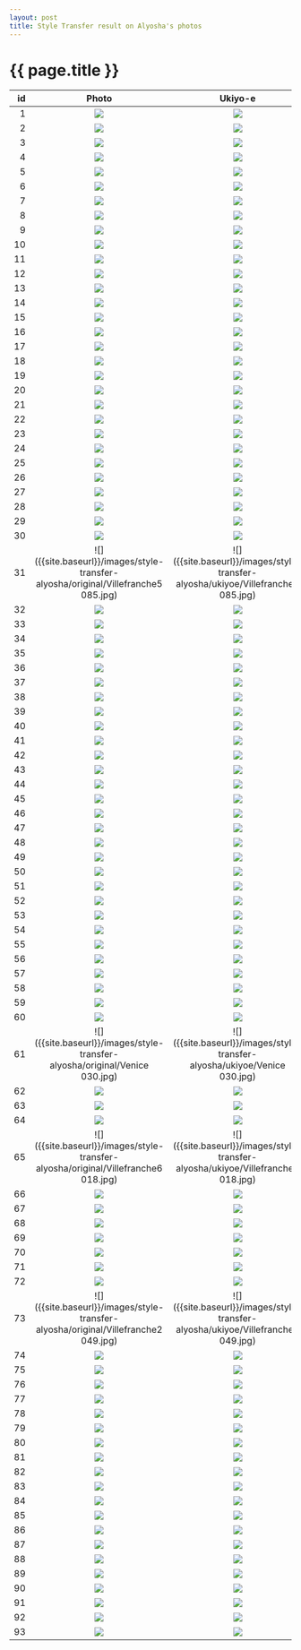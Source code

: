```yaml
---
layout: post
title: Style Transfer result on Alyosha's photos
---
```

{{ page.title }}
================

| id | Photo | Ukiyo-e | Van Gogh | Cezanne | Monet |
|---:|:---------:|:----------:|:----------:|:----------:|:----------:|
| 1 | ![]({{site.baseurl}}/images/style-transfer-alyosha/original/IMG_9253.jpg) | ![]({{site.baseurl}}/images/style-transfer-alyosha/ukiyoe/IMG_9253.jpg) | ![]({{site.baseurl}}/images/style-transfer-alyosha/vangogh/IMG_9253.jpg) || ![]({{site.baseurl}}/images/style-transfer-alyosha/cezanne/IMG_9253.jpg) | ![]({{site.baseurl}}/images/style-transfer-alyosha/monet/IMG_9253.jpg) |
| 2 | ![]({{site.baseurl}}/images/style-transfer-alyosha/original/IMG_20170305_174233848_HDR.jpg) | ![]({{site.baseurl}}/images/style-transfer-alyosha/ukiyoe/IMG_20170305_174233848_HDR.jpg) | ![]({{site.baseurl}}/images/style-transfer-alyosha/vangogh/IMG_20170305_174233848_HDR.jpg) || ![]({{site.baseurl}}/images/style-transfer-alyosha/cezanne/IMG_20170305_174233848_HDR.jpg) | ![]({{site.baseurl}}/images/style-transfer-alyosha/monet/IMG_20170305_174233848_HDR.jpg) |
| 3 | ![]({{site.baseurl}}/images/style-transfer-alyosha/original/IMG_20161020_170934.jpg) | ![]({{site.baseurl}}/images/style-transfer-alyosha/ukiyoe/IMG_20161020_170934.jpg) | ![]({{site.baseurl}}/images/style-transfer-alyosha/vangogh/IMG_20161020_170934.jpg) || ![]({{site.baseurl}}/images/style-transfer-alyosha/cezanne/IMG_20161020_170934.jpg) | ![]({{site.baseurl}}/images/style-transfer-alyosha/monet/IMG_20161020_170934.jpg) |
| 4 | ![]({{site.baseurl}}/images/style-transfer-alyosha/original/3.jpg) | ![]({{site.baseurl}}/images/style-transfer-alyosha/ukiyoe/3.jpg) | ![]({{site.baseurl}}/images/style-transfer-alyosha/vangogh/3.jpg) || ![]({{site.baseurl}}/images/style-transfer-alyosha/cezanne/3.jpg) | ![]({{site.baseurl}}/images/style-transfer-alyosha/monet/3.jpg) |
| 5 | ![]({{site.baseurl}}/images/style-transfer-alyosha/original/33.jpg) | ![]({{site.baseurl}}/images/style-transfer-alyosha/ukiyoe/33.jpg) | ![]({{site.baseurl}}/images/style-transfer-alyosha/vangogh/33.jpg) || ![]({{site.baseurl}}/images/style-transfer-alyosha/cezanne/33.jpg) | ![]({{site.baseurl}}/images/style-transfer-alyosha/monet/33.jpg) |
| 6 | ![]({{site.baseurl}}/images/style-transfer-alyosha/original/7.jpg) | ![]({{site.baseurl}}/images/style-transfer-alyosha/ukiyoe/7.jpg) | ![]({{site.baseurl}}/images/style-transfer-alyosha/vangogh/7.jpg) || ![]({{site.baseurl}}/images/style-transfer-alyosha/cezanne/7.jpg) | ![]({{site.baseurl}}/images/style-transfer-alyosha/monet/7.jpg) |
| 7 | ![]({{site.baseurl}}/images/style-transfer-alyosha/original/IMG_20161010_155432.jpg) | ![]({{site.baseurl}}/images/style-transfer-alyosha/ukiyoe/IMG_20161010_155432.jpg) | ![]({{site.baseurl}}/images/style-transfer-alyosha/vangogh/IMG_20161010_155432.jpg) || ![]({{site.baseurl}}/images/style-transfer-alyosha/cezanne/IMG_20161010_155432.jpg) | ![]({{site.baseurl}}/images/style-transfer-alyosha/monet/IMG_20161010_155432.jpg) |
| 8 | ![]({{site.baseurl}}/images/style-transfer-alyosha/original/75.jpg) | ![]({{site.baseurl}}/images/style-transfer-alyosha/ukiyoe/75.jpg) | ![]({{site.baseurl}}/images/style-transfer-alyosha/vangogh/75.jpg) || ![]({{site.baseurl}}/images/style-transfer-alyosha/cezanne/75.jpg) | ![]({{site.baseurl}}/images/style-transfer-alyosha/monet/75.jpg) |
| 9 | ![]({{site.baseurl}}/images/style-transfer-alyosha/original/56.jpg) | ![]({{site.baseurl}}/images/style-transfer-alyosha/ukiyoe/56.jpg) | ![]({{site.baseurl}}/images/style-transfer-alyosha/vangogh/56.jpg) || ![]({{site.baseurl}}/images/style-transfer-alyosha/cezanne/56.jpg) | ![]({{site.baseurl}}/images/style-transfer-alyosha/monet/56.jpg) |
| 10 | ![]({{site.baseurl}}/images/style-transfer-alyosha/original/IMG_3774.jpg) | ![]({{site.baseurl}}/images/style-transfer-alyosha/ukiyoe/IMG_3774.jpg) | ![]({{site.baseurl}}/images/style-transfer-alyosha/vangogh/IMG_3774.jpg) || ![]({{site.baseurl}}/images/style-transfer-alyosha/cezanne/IMG_3774.jpg) | ![]({{site.baseurl}}/images/style-transfer-alyosha/monet/IMG_3774.jpg) |
| 11 | ![]({{site.baseurl}}/images/style-transfer-alyosha/original/IMG_20160319_154835686.jpg) | ![]({{site.baseurl}}/images/style-transfer-alyosha/ukiyoe/IMG_20160319_154835686.jpg) | ![]({{site.baseurl}}/images/style-transfer-alyosha/vangogh/IMG_20160319_154835686.jpg) || ![]({{site.baseurl}}/images/style-transfer-alyosha/cezanne/IMG_20160319_154835686.jpg) | ![]({{site.baseurl}}/images/style-transfer-alyosha/monet/IMG_20160319_154835686.jpg) |
| 12 | ![]({{site.baseurl}}/images/style-transfer-alyosha/original/IMG_1051.jpg) | ![]({{site.baseurl}}/images/style-transfer-alyosha/ukiyoe/IMG_1051.jpg) | ![]({{site.baseurl}}/images/style-transfer-alyosha/vangogh/IMG_1051.jpg) || ![]({{site.baseurl}}/images/style-transfer-alyosha/cezanne/IMG_1051.jpg) | ![]({{site.baseurl}}/images/style-transfer-alyosha/monet/IMG_1051.jpg) |
| 13 | ![]({{site.baseurl}}/images/style-transfer-alyosha/original/IMG_5582.jpg) | ![]({{site.baseurl}}/images/style-transfer-alyosha/ukiyoe/IMG_5582.jpg) | ![]({{site.baseurl}}/images/style-transfer-alyosha/vangogh/IMG_5582.jpg) || ![]({{site.baseurl}}/images/style-transfer-alyosha/cezanne/IMG_5582.jpg) | ![]({{site.baseurl}}/images/style-transfer-alyosha/monet/IMG_5582.jpg) |
| 14 | ![]({{site.baseurl}}/images/style-transfer-alyosha/original/IMG_20170305_173917350_HDR.jpg) | ![]({{site.baseurl}}/images/style-transfer-alyosha/ukiyoe/IMG_20170305_173917350_HDR.jpg) | ![]({{site.baseurl}}/images/style-transfer-alyosha/vangogh/IMG_20170305_173917350_HDR.jpg) || ![]({{site.baseurl}}/images/style-transfer-alyosha/cezanne/IMG_20170305_173917350_HDR.jpg) | ![]({{site.baseurl}}/images/style-transfer-alyosha/monet/IMG_20170305_173917350_HDR.jpg) |
| 15 | ![]({{site.baseurl}}/images/style-transfer-alyosha/original/IMG_20160602_133333110_HDR.jpg) | ![]({{site.baseurl}}/images/style-transfer-alyosha/ukiyoe/IMG_20160602_133333110_HDR.jpg) | ![]({{site.baseurl}}/images/style-transfer-alyosha/vangogh/IMG_20160602_133333110_HDR.jpg) || ![]({{site.baseurl}}/images/style-transfer-alyosha/cezanne/IMG_20160602_133333110_HDR.jpg) | ![]({{site.baseurl}}/images/style-transfer-alyosha/monet/IMG_20160602_133333110_HDR.jpg) |
| 16 | ![]({{site.baseurl}}/images/style-transfer-alyosha/original/52.jpg) | ![]({{site.baseurl}}/images/style-transfer-alyosha/ukiyoe/52.jpg) | ![]({{site.baseurl}}/images/style-transfer-alyosha/vangogh/52.jpg) || ![]({{site.baseurl}}/images/style-transfer-alyosha/cezanne/52.jpg) | ![]({{site.baseurl}}/images/style-transfer-alyosha/monet/52.jpg) |
| 17 | ![]({{site.baseurl}}/images/style-transfer-alyosha/original/55.jpg) | ![]({{site.baseurl}}/images/style-transfer-alyosha/ukiyoe/55.jpg) | ![]({{site.baseurl}}/images/style-transfer-alyosha/vangogh/55.jpg) || ![]({{site.baseurl}}/images/style-transfer-alyosha/cezanne/55.jpg) | ![]({{site.baseurl}}/images/style-transfer-alyosha/monet/55.jpg) |
| 18 | ![]({{site.baseurl}}/images/style-transfer-alyosha/original/IMG_20160602_180829167_HDR.jpg) | ![]({{site.baseurl}}/images/style-transfer-alyosha/ukiyoe/IMG_20160602_180829167_HDR.jpg) | ![]({{site.baseurl}}/images/style-transfer-alyosha/vangogh/IMG_20160602_180829167_HDR.jpg) || ![]({{site.baseurl}}/images/style-transfer-alyosha/cezanne/IMG_20160602_180829167_HDR.jpg) | ![]({{site.baseurl}}/images/style-transfer-alyosha/monet/IMG_20160602_180829167_HDR.jpg) |
| 19 | ![]({{site.baseurl}}/images/style-transfer-alyosha/original/73.jpg) | ![]({{site.baseurl}}/images/style-transfer-alyosha/ukiyoe/73.jpg) | ![]({{site.baseurl}}/images/style-transfer-alyosha/vangogh/73.jpg) || ![]({{site.baseurl}}/images/style-transfer-alyosha/cezanne/73.jpg) | ![]({{site.baseurl}}/images/style-transfer-alyosha/monet/73.jpg) |
| 20 | ![]({{site.baseurl}}/images/style-transfer-alyosha/original/IMG_5095.jpg) | ![]({{site.baseurl}}/images/style-transfer-alyosha/ukiyoe/IMG_5095.jpg) | ![]({{site.baseurl}}/images/style-transfer-alyosha/vangogh/IMG_5095.jpg) || ![]({{site.baseurl}}/images/style-transfer-alyosha/cezanne/IMG_5095.jpg) | ![]({{site.baseurl}}/images/style-transfer-alyosha/monet/IMG_5095.jpg) |
| 21 | ![]({{site.baseurl}}/images/style-transfer-alyosha/original/62.jpg) | ![]({{site.baseurl}}/images/style-transfer-alyosha/ukiyoe/62.jpg) | ![]({{site.baseurl}}/images/style-transfer-alyosha/vangogh/62.jpg) || ![]({{site.baseurl}}/images/style-transfer-alyosha/cezanne/62.jpg) | ![]({{site.baseurl}}/images/style-transfer-alyosha/monet/62.jpg) |
| 22 | ![]({{site.baseurl}}/images/style-transfer-alyosha/original/IMG_20130607_194914.jpg) | ![]({{site.baseurl}}/images/style-transfer-alyosha/ukiyoe/IMG_20130607_194914.jpg) | ![]({{site.baseurl}}/images/style-transfer-alyosha/vangogh/IMG_20130607_194914.jpg) || ![]({{site.baseurl}}/images/style-transfer-alyosha/cezanne/IMG_20130607_194914.jpg) | ![]({{site.baseurl}}/images/style-transfer-alyosha/monet/IMG_20130607_194914.jpg) |
| 23 | ![]({{site.baseurl}}/images/style-transfer-alyosha/original/25.jpg) | ![]({{site.baseurl}}/images/style-transfer-alyosha/ukiyoe/25.jpg) | ![]({{site.baseurl}}/images/style-transfer-alyosha/vangogh/25.jpg) || ![]({{site.baseurl}}/images/style-transfer-alyosha/cezanne/25.jpg) | ![]({{site.baseurl}}/images/style-transfer-alyosha/monet/25.jpg) |
| 24 | ![]({{site.baseurl}}/images/style-transfer-alyosha/original/IMG_9075.jpg) | ![]({{site.baseurl}}/images/style-transfer-alyosha/ukiyoe/IMG_9075.jpg) | ![]({{site.baseurl}}/images/style-transfer-alyosha/vangogh/IMG_9075.jpg) || ![]({{site.baseurl}}/images/style-transfer-alyosha/cezanne/IMG_9075.jpg) | ![]({{site.baseurl}}/images/style-transfer-alyosha/monet/IMG_9075.jpg) |
| 25 | ![]({{site.baseurl}}/images/style-transfer-alyosha/original/8.jpg) | ![]({{site.baseurl}}/images/style-transfer-alyosha/ukiyoe/8.jpg) | ![]({{site.baseurl}}/images/style-transfer-alyosha/vangogh/8.jpg) || ![]({{site.baseurl}}/images/style-transfer-alyosha/cezanne/8.jpg) | ![]({{site.baseurl}}/images/style-transfer-alyosha/monet/8.jpg) |
| 26 | ![]({{site.baseurl}}/images/style-transfer-alyosha/original/IMG_20160602_195018604_HDR.jpg) | ![]({{site.baseurl}}/images/style-transfer-alyosha/ukiyoe/IMG_20160602_195018604_HDR.jpg) | ![]({{site.baseurl}}/images/style-transfer-alyosha/vangogh/IMG_20160602_195018604_HDR.jpg) || ![]({{site.baseurl}}/images/style-transfer-alyosha/cezanne/IMG_20160602_195018604_HDR.jpg) | ![]({{site.baseurl}}/images/style-transfer-alyosha/monet/IMG_20160602_195018604_HDR.jpg) |
| 27 | ![]({{site.baseurl}}/images/style-transfer-alyosha/original/32.jpg) | ![]({{site.baseurl}}/images/style-transfer-alyosha/ukiyoe/32.jpg) | ![]({{site.baseurl}}/images/style-transfer-alyosha/vangogh/32.jpg) || ![]({{site.baseurl}}/images/style-transfer-alyosha/cezanne/32.jpg) | ![]({{site.baseurl}}/images/style-transfer-alyosha/monet/32.jpg) |
| 28 | ![]({{site.baseurl}}/images/style-transfer-alyosha/original/IMG_20161008_133624749.jpg) | ![]({{site.baseurl}}/images/style-transfer-alyosha/ukiyoe/IMG_20161008_133624749.jpg) | ![]({{site.baseurl}}/images/style-transfer-alyosha/vangogh/IMG_20161008_133624749.jpg) || ![]({{site.baseurl}}/images/style-transfer-alyosha/cezanne/IMG_20161008_133624749.jpg) | ![]({{site.baseurl}}/images/style-transfer-alyosha/monet/IMG_20161008_133624749.jpg) |
| 29 | ![]({{site.baseurl}}/images/style-transfer-alyosha/original/IMG_9052.jpg) | ![]({{site.baseurl}}/images/style-transfer-alyosha/ukiyoe/IMG_9052.jpg) | ![]({{site.baseurl}}/images/style-transfer-alyosha/vangogh/IMG_9052.jpg) || ![]({{site.baseurl}}/images/style-transfer-alyosha/cezanne/IMG_9052.jpg) | ![]({{site.baseurl}}/images/style-transfer-alyosha/monet/IMG_9052.jpg) |
| 30 | ![]({{site.baseurl}}/images/style-transfer-alyosha/original/15.jpg) | ![]({{site.baseurl}}/images/style-transfer-alyosha/ukiyoe/15.jpg) | ![]({{site.baseurl}}/images/style-transfer-alyosha/vangogh/15.jpg) || ![]({{site.baseurl}}/images/style-transfer-alyosha/cezanne/15.jpg) | ![]({{site.baseurl}}/images/style-transfer-alyosha/monet/15.jpg) |
| 31 | ![]({{site.baseurl}}/images/style-transfer-alyosha/original/Villefranche5 085.jpg) | ![]({{site.baseurl}}/images/style-transfer-alyosha/ukiyoe/Villefranche5 085.jpg) | ![]({{site.baseurl}}/images/style-transfer-alyosha/vangogh/Villefranche5 085.jpg) || ![]({{site.baseurl}}/images/style-transfer-alyosha/cezanne/Villefranche5 085.jpg) | ![]({{site.baseurl}}/images/style-transfer-alyosha/monet/Villefranche5 085.jpg) |
| 32 | ![]({{site.baseurl}}/images/style-transfer-alyosha/original/13.jpg) | ![]({{site.baseurl}}/images/style-transfer-alyosha/ukiyoe/13.jpg) | ![]({{site.baseurl}}/images/style-transfer-alyosha/vangogh/13.jpg) || ![]({{site.baseurl}}/images/style-transfer-alyosha/cezanne/13.jpg) | ![]({{site.baseurl}}/images/style-transfer-alyosha/monet/13.jpg) |
| 33 | ![]({{site.baseurl}}/images/style-transfer-alyosha/original/IMG_1117.jpg) | ![]({{site.baseurl}}/images/style-transfer-alyosha/ukiyoe/IMG_1117.jpg) | ![]({{site.baseurl}}/images/style-transfer-alyosha/vangogh/IMG_1117.jpg) || ![]({{site.baseurl}}/images/style-transfer-alyosha/cezanne/IMG_1117.jpg) | ![]({{site.baseurl}}/images/style-transfer-alyosha/monet/IMG_1117.jpg) |
| 34 | ![]({{site.baseurl}}/images/style-transfer-alyosha/original/21.jpg) | ![]({{site.baseurl}}/images/style-transfer-alyosha/ukiyoe/21.jpg) | ![]({{site.baseurl}}/images/style-transfer-alyosha/vangogh/21.jpg) || ![]({{site.baseurl}}/images/style-transfer-alyosha/cezanne/21.jpg) | ![]({{site.baseurl}}/images/style-transfer-alyosha/monet/21.jpg) |
| 35 | ![]({{site.baseurl}}/images/style-transfer-alyosha/original/IMG_8931.jpg) | ![]({{site.baseurl}}/images/style-transfer-alyosha/ukiyoe/IMG_8931.jpg) | ![]({{site.baseurl}}/images/style-transfer-alyosha/vangogh/IMG_8931.jpg) || ![]({{site.baseurl}}/images/style-transfer-alyosha/cezanne/IMG_8931.jpg) | ![]({{site.baseurl}}/images/style-transfer-alyosha/monet/IMG_8931.jpg) |
| 36 | ![]({{site.baseurl}}/images/style-transfer-alyosha/original/22.jpg) | ![]({{site.baseurl}}/images/style-transfer-alyosha/ukiyoe/22.jpg) | ![]({{site.baseurl}}/images/style-transfer-alyosha/vangogh/22.jpg) || ![]({{site.baseurl}}/images/style-transfer-alyosha/cezanne/22.jpg) | ![]({{site.baseurl}}/images/style-transfer-alyosha/monet/22.jpg) |
| 37 | ![]({{site.baseurl}}/images/style-transfer-alyosha/original/IMG_6458.jpg) | ![]({{site.baseurl}}/images/style-transfer-alyosha/ukiyoe/IMG_6458.jpg) | ![]({{site.baseurl}}/images/style-transfer-alyosha/vangogh/IMG_6458.jpg) || ![]({{site.baseurl}}/images/style-transfer-alyosha/cezanne/IMG_6458.jpg) | ![]({{site.baseurl}}/images/style-transfer-alyosha/monet/IMG_6458.jpg) |
| 38 | ![]({{site.baseurl}}/images/style-transfer-alyosha/original/IMG_20160602_181610296.jpg) | ![]({{site.baseurl}}/images/style-transfer-alyosha/ukiyoe/IMG_20160602_181610296.jpg) | ![]({{site.baseurl}}/images/style-transfer-alyosha/vangogh/IMG_20160602_181610296.jpg) || ![]({{site.baseurl}}/images/style-transfer-alyosha/cezanne/IMG_20160602_181610296.jpg) | ![]({{site.baseurl}}/images/style-transfer-alyosha/monet/IMG_20160602_181610296.jpg) |
| 39 | ![]({{site.baseurl}}/images/style-transfer-alyosha/original/77.jpg) | ![]({{site.baseurl}}/images/style-transfer-alyosha/ukiyoe/77.jpg) | ![]({{site.baseurl}}/images/style-transfer-alyosha/vangogh/77.jpg) || ![]({{site.baseurl}}/images/style-transfer-alyosha/cezanne/77.jpg) | ![]({{site.baseurl}}/images/style-transfer-alyosha/monet/77.jpg) |
| 40 | ![]({{site.baseurl}}/images/style-transfer-alyosha/original/27.jpg) | ![]({{site.baseurl}}/images/style-transfer-alyosha/ukiyoe/27.jpg) | ![]({{site.baseurl}}/images/style-transfer-alyosha/vangogh/27.jpg) || ![]({{site.baseurl}}/images/style-transfer-alyosha/cezanne/27.jpg) | ![]({{site.baseurl}}/images/style-transfer-alyosha/monet/27.jpg) |
| 41 | ![]({{site.baseurl}}/images/style-transfer-alyosha/original/IMG_20170103_093335281_HDR.jpg) | ![]({{site.baseurl}}/images/style-transfer-alyosha/ukiyoe/IMG_20170103_093335281_HDR.jpg) | ![]({{site.baseurl}}/images/style-transfer-alyosha/vangogh/IMG_20170103_093335281_HDR.jpg) || ![]({{site.baseurl}}/images/style-transfer-alyosha/cezanne/IMG_20170103_093335281_HDR.jpg) | ![]({{site.baseurl}}/images/style-transfer-alyosha/monet/IMG_20170103_093335281_HDR.jpg) |
| 42 | ![]({{site.baseurl}}/images/style-transfer-alyosha/original/IMG_20160525_095259866_HDR.jpg) | ![]({{site.baseurl}}/images/style-transfer-alyosha/ukiyoe/IMG_20160525_095259866_HDR.jpg) | ![]({{site.baseurl}}/images/style-transfer-alyosha/vangogh/IMG_20160525_095259866_HDR.jpg) || ![]({{site.baseurl}}/images/style-transfer-alyosha/cezanne/IMG_20160525_095259866_HDR.jpg) | ![]({{site.baseurl}}/images/style-transfer-alyosha/monet/IMG_20160525_095259866_HDR.jpg) |
| 43 | ![]({{site.baseurl}}/images/style-transfer-alyosha/original/IMG_20161015_180702.jpg) | ![]({{site.baseurl}}/images/style-transfer-alyosha/ukiyoe/IMG_20161015_180702.jpg) | ![]({{site.baseurl}}/images/style-transfer-alyosha/vangogh/IMG_20161015_180702.jpg) || ![]({{site.baseurl}}/images/style-transfer-alyosha/cezanne/IMG_20161015_180702.jpg) | ![]({{site.baseurl}}/images/style-transfer-alyosha/monet/IMG_20161015_180702.jpg) |
| 44 | ![]({{site.baseurl}}/images/style-transfer-alyosha/original/46.jpg) | ![]({{site.baseurl}}/images/style-transfer-alyosha/ukiyoe/46.jpg) | ![]({{site.baseurl}}/images/style-transfer-alyosha/vangogh/46.jpg) || ![]({{site.baseurl}}/images/style-transfer-alyosha/cezanne/46.jpg) | ![]({{site.baseurl}}/images/style-transfer-alyosha/monet/46.jpg) |
| 45 | ![]({{site.baseurl}}/images/style-transfer-alyosha/original/IMG_20150618_200343095_HDR.jpg) | ![]({{site.baseurl}}/images/style-transfer-alyosha/ukiyoe/IMG_20150618_200343095_HDR.jpg) | ![]({{site.baseurl}}/images/style-transfer-alyosha/vangogh/IMG_20150618_200343095_HDR.jpg) || ![]({{site.baseurl}}/images/style-transfer-alyosha/cezanne/IMG_20150618_200343095_HDR.jpg) | ![]({{site.baseurl}}/images/style-transfer-alyosha/monet/IMG_20150618_200343095_HDR.jpg) |
| 46 | ![]({{site.baseurl}}/images/style-transfer-alyosha/original/IMG_20161009_095041067.jpg) | ![]({{site.baseurl}}/images/style-transfer-alyosha/ukiyoe/IMG_20161009_095041067.jpg) | ![]({{site.baseurl}}/images/style-transfer-alyosha/vangogh/IMG_20161009_095041067.jpg) || ![]({{site.baseurl}}/images/style-transfer-alyosha/cezanne/IMG_20161009_095041067.jpg) | ![]({{site.baseurl}}/images/style-transfer-alyosha/monet/IMG_20161009_095041067.jpg) |
| 47 | ![]({{site.baseurl}}/images/style-transfer-alyosha/original/50.jpg) | ![]({{site.baseurl}}/images/style-transfer-alyosha/ukiyoe/50.jpg) | ![]({{site.baseurl}}/images/style-transfer-alyosha/vangogh/50.jpg) || ![]({{site.baseurl}}/images/style-transfer-alyosha/cezanne/50.jpg) | ![]({{site.baseurl}}/images/style-transfer-alyosha/monet/50.jpg) |
| 48 | ![]({{site.baseurl}}/images/style-transfer-alyosha/original/IMG_20170102_142553.jpg) | ![]({{site.baseurl}}/images/style-transfer-alyosha/ukiyoe/IMG_20170102_142553.jpg) | ![]({{site.baseurl}}/images/style-transfer-alyosha/vangogh/IMG_20170102_142553.jpg) || ![]({{site.baseurl}}/images/style-transfer-alyosha/cezanne/IMG_20170102_142553.jpg) | ![]({{site.baseurl}}/images/style-transfer-alyosha/monet/IMG_20170102_142553.jpg) |
| 49 | ![]({{site.baseurl}}/images/style-transfer-alyosha/original/P1020176.jpg) | ![]({{site.baseurl}}/images/style-transfer-alyosha/ukiyoe/P1020176.jpg) | ![]({{site.baseurl}}/images/style-transfer-alyosha/vangogh/P1020176.jpg) || ![]({{site.baseurl}}/images/style-transfer-alyosha/cezanne/P1020176.jpg) | ![]({{site.baseurl}}/images/style-transfer-alyosha/monet/P1020176.jpg) |
| 50 | ![]({{site.baseurl}}/images/style-transfer-alyosha/original/IMG_5082.jpg) | ![]({{site.baseurl}}/images/style-transfer-alyosha/ukiyoe/IMG_5082.jpg) | ![]({{site.baseurl}}/images/style-transfer-alyosha/vangogh/IMG_5082.jpg) || ![]({{site.baseurl}}/images/style-transfer-alyosha/cezanne/IMG_5082.jpg) | ![]({{site.baseurl}}/images/style-transfer-alyosha/monet/IMG_5082.jpg) |
| 51 | ![]({{site.baseurl}}/images/style-transfer-alyosha/original/IMG_9257.jpg) | ![]({{site.baseurl}}/images/style-transfer-alyosha/ukiyoe/IMG_9257.jpg) | ![]({{site.baseurl}}/images/style-transfer-alyosha/vangogh/IMG_9257.jpg) || ![]({{site.baseurl}}/images/style-transfer-alyosha/cezanne/IMG_9257.jpg) | ![]({{site.baseurl}}/images/style-transfer-alyosha/monet/IMG_9257.jpg) |
| 52 | ![]({{site.baseurl}}/images/style-transfer-alyosha/original/IMG_20150712_151607694_HDR.jpg) | ![]({{site.baseurl}}/images/style-transfer-alyosha/ukiyoe/IMG_20150712_151607694_HDR.jpg) | ![]({{site.baseurl}}/images/style-transfer-alyosha/vangogh/IMG_20150712_151607694_HDR.jpg) || ![]({{site.baseurl}}/images/style-transfer-alyosha/cezanne/IMG_20150712_151607694_HDR.jpg) | ![]({{site.baseurl}}/images/style-transfer-alyosha/monet/IMG_20150712_151607694_HDR.jpg) |
| 53 | ![]({{site.baseurl}}/images/style-transfer-alyosha/original/29.jpg) | ![]({{site.baseurl}}/images/style-transfer-alyosha/ukiyoe/29.jpg) | ![]({{site.baseurl}}/images/style-transfer-alyosha/vangogh/29.jpg) || ![]({{site.baseurl}}/images/style-transfer-alyosha/cezanne/29.jpg) | ![]({{site.baseurl}}/images/style-transfer-alyosha/monet/29.jpg) |
| 54 | ![]({{site.baseurl}}/images/style-transfer-alyosha/original/38.jpg) | ![]({{site.baseurl}}/images/style-transfer-alyosha/ukiyoe/38.jpg) | ![]({{site.baseurl}}/images/style-transfer-alyosha/vangogh/38.jpg) || ![]({{site.baseurl}}/images/style-transfer-alyosha/cezanne/38.jpg) | ![]({{site.baseurl}}/images/style-transfer-alyosha/monet/38.jpg) |
| 55 | ![]({{site.baseurl}}/images/style-transfer-alyosha/original/12.jpg) | ![]({{site.baseurl}}/images/style-transfer-alyosha/ukiyoe/12.jpg) | ![]({{site.baseurl}}/images/style-transfer-alyosha/vangogh/12.jpg) || ![]({{site.baseurl}}/images/style-transfer-alyosha/cezanne/12.jpg) | ![]({{site.baseurl}}/images/style-transfer-alyosha/monet/12.jpg) |
| 56 | ![]({{site.baseurl}}/images/style-transfer-alyosha/original/IMG_9254.jpg) | ![]({{site.baseurl}}/images/style-transfer-alyosha/ukiyoe/IMG_9254.jpg) | ![]({{site.baseurl}}/images/style-transfer-alyosha/vangogh/IMG_9254.jpg) || ![]({{site.baseurl}}/images/style-transfer-alyosha/cezanne/IMG_9254.jpg) | ![]({{site.baseurl}}/images/style-transfer-alyosha/monet/IMG_9254.jpg) |
| 57 | ![]({{site.baseurl}}/images/style-transfer-alyosha/original/IMG_8149.jpg) | ![]({{site.baseurl}}/images/style-transfer-alyosha/ukiyoe/IMG_8149.jpg) | ![]({{site.baseurl}}/images/style-transfer-alyosha/vangogh/IMG_8149.jpg) || ![]({{site.baseurl}}/images/style-transfer-alyosha/cezanne/IMG_8149.jpg) | ![]({{site.baseurl}}/images/style-transfer-alyosha/monet/IMG_8149.jpg) |
| 58 | ![]({{site.baseurl}}/images/style-transfer-alyosha/original/IMG_20151031_170925074_HDR.jpg) | ![]({{site.baseurl}}/images/style-transfer-alyosha/ukiyoe/IMG_20151031_170925074_HDR.jpg) | ![]({{site.baseurl}}/images/style-transfer-alyosha/vangogh/IMG_20151031_170925074_HDR.jpg) || ![]({{site.baseurl}}/images/style-transfer-alyosha/cezanne/IMG_20151031_170925074_HDR.jpg) | ![]({{site.baseurl}}/images/style-transfer-alyosha/monet/IMG_20151031_170925074_HDR.jpg) |
| 59 | ![]({{site.baseurl}}/images/style-transfer-alyosha/original/78.jpg) | ![]({{site.baseurl}}/images/style-transfer-alyosha/ukiyoe/78.jpg) | ![]({{site.baseurl}}/images/style-transfer-alyosha/vangogh/78.jpg) || ![]({{site.baseurl}}/images/style-transfer-alyosha/cezanne/78.jpg) | ![]({{site.baseurl}}/images/style-transfer-alyosha/monet/78.jpg) |
| 60 | ![]({{site.baseurl}}/images/style-transfer-alyosha/original/51.jpg) | ![]({{site.baseurl}}/images/style-transfer-alyosha/ukiyoe/51.jpg) | ![]({{site.baseurl}}/images/style-transfer-alyosha/vangogh/51.jpg) || ![]({{site.baseurl}}/images/style-transfer-alyosha/cezanne/51.jpg) | ![]({{site.baseurl}}/images/style-transfer-alyosha/monet/51.jpg) |
| 61 | ![]({{site.baseurl}}/images/style-transfer-alyosha/original/Venice 030.jpg) | ![]({{site.baseurl}}/images/style-transfer-alyosha/ukiyoe/Venice 030.jpg) | ![]({{site.baseurl}}/images/style-transfer-alyosha/vangogh/Venice 030.jpg) || ![]({{site.baseurl}}/images/style-transfer-alyosha/cezanne/Venice 030.jpg) | ![]({{site.baseurl}}/images/style-transfer-alyosha/monet/Venice 030.jpg) |
| 62 | ![]({{site.baseurl}}/images/style-transfer-alyosha/original/IMG_20160623_130412072.jpg) | ![]({{site.baseurl}}/images/style-transfer-alyosha/ukiyoe/IMG_20160623_130412072.jpg) | ![]({{site.baseurl}}/images/style-transfer-alyosha/vangogh/IMG_20160623_130412072.jpg) || ![]({{site.baseurl}}/images/style-transfer-alyosha/cezanne/IMG_20160623_130412072.jpg) | ![]({{site.baseurl}}/images/style-transfer-alyosha/monet/IMG_20160623_130412072.jpg) |
| 63 | ![]({{site.baseurl}}/images/style-transfer-alyosha/original/14.jpg) | ![]({{site.baseurl}}/images/style-transfer-alyosha/ukiyoe/14.jpg) | ![]({{site.baseurl}}/images/style-transfer-alyosha/vangogh/14.jpg) || ![]({{site.baseurl}}/images/style-transfer-alyosha/cezanne/14.jpg) | ![]({{site.baseurl}}/images/style-transfer-alyosha/monet/14.jpg) |
| 64 | ![]({{site.baseurl}}/images/style-transfer-alyosha/original/IMG_5045.jpg) | ![]({{site.baseurl}}/images/style-transfer-alyosha/ukiyoe/IMG_5045.jpg) | ![]({{site.baseurl}}/images/style-transfer-alyosha/vangogh/IMG_5045.jpg) || ![]({{site.baseurl}}/images/style-transfer-alyosha/cezanne/IMG_5045.jpg) | ![]({{site.baseurl}}/images/style-transfer-alyosha/monet/IMG_5045.jpg) |
| 65 | ![]({{site.baseurl}}/images/style-transfer-alyosha/original/Villefranche6 018.jpg) | ![]({{site.baseurl}}/images/style-transfer-alyosha/ukiyoe/Villefranche6 018.jpg) | ![]({{site.baseurl}}/images/style-transfer-alyosha/vangogh/Villefranche6 018.jpg) || ![]({{site.baseurl}}/images/style-transfer-alyosha/cezanne/Villefranche6 018.jpg) | ![]({{site.baseurl}}/images/style-transfer-alyosha/monet/Villefranche6 018.jpg) |
| 66 | ![]({{site.baseurl}}/images/style-transfer-alyosha/original/42.jpg) | ![]({{site.baseurl}}/images/style-transfer-alyosha/ukiyoe/42.jpg) | ![]({{site.baseurl}}/images/style-transfer-alyosha/vangogh/42.jpg) || ![]({{site.baseurl}}/images/style-transfer-alyosha/cezanne/42.jpg) | ![]({{site.baseurl}}/images/style-transfer-alyosha/monet/42.jpg) |
| 67 | ![]({{site.baseurl}}/images/style-transfer-alyosha/original/IMG_20161008_133523235.jpg) | ![]({{site.baseurl}}/images/style-transfer-alyosha/ukiyoe/IMG_20161008_133523235.jpg) | ![]({{site.baseurl}}/images/style-transfer-alyosha/vangogh/IMG_20161008_133523235.jpg) || ![]({{site.baseurl}}/images/style-transfer-alyosha/cezanne/IMG_20161008_133523235.jpg) | ![]({{site.baseurl}}/images/style-transfer-alyosha/monet/IMG_20161008_133523235.jpg) |
| 68 | ![]({{site.baseurl}}/images/style-transfer-alyosha/original/74.jpg) | ![]({{site.baseurl}}/images/style-transfer-alyosha/ukiyoe/74.jpg) | ![]({{site.baseurl}}/images/style-transfer-alyosha/vangogh/74.jpg) || ![]({{site.baseurl}}/images/style-transfer-alyosha/cezanne/74.jpg) | ![]({{site.baseurl}}/images/style-transfer-alyosha/monet/74.jpg) |
| 69 | ![]({{site.baseurl}}/images/style-transfer-alyosha/original/IMG_8937.jpg) | ![]({{site.baseurl}}/images/style-transfer-alyosha/ukiyoe/IMG_8937.jpg) | ![]({{site.baseurl}}/images/style-transfer-alyosha/vangogh/IMG_8937.jpg) || ![]({{site.baseurl}}/images/style-transfer-alyosha/cezanne/IMG_8937.jpg) | ![]({{site.baseurl}}/images/style-transfer-alyosha/monet/IMG_8937.jpg) |
| 70 | ![]({{site.baseurl}}/images/style-transfer-alyosha/original/60.jpg) | ![]({{site.baseurl}}/images/style-transfer-alyosha/ukiyoe/60.jpg) | ![]({{site.baseurl}}/images/style-transfer-alyosha/vangogh/60.jpg) || ![]({{site.baseurl}}/images/style-transfer-alyosha/cezanne/60.jpg) | ![]({{site.baseurl}}/images/style-transfer-alyosha/monet/60.jpg) |
| 71 | ![]({{site.baseurl}}/images/style-transfer-alyosha/original/53.jpg) | ![]({{site.baseurl}}/images/style-transfer-alyosha/ukiyoe/53.jpg) | ![]({{site.baseurl}}/images/style-transfer-alyosha/vangogh/53.jpg) || ![]({{site.baseurl}}/images/style-transfer-alyosha/cezanne/53.jpg) | ![]({{site.baseurl}}/images/style-transfer-alyosha/monet/53.jpg) |
| 72 | ![]({{site.baseurl}}/images/style-transfer-alyosha/original/IMG_9070.jpg) | ![]({{site.baseurl}}/images/style-transfer-alyosha/ukiyoe/IMG_9070.jpg) | ![]({{site.baseurl}}/images/style-transfer-alyosha/vangogh/IMG_9070.jpg) || ![]({{site.baseurl}}/images/style-transfer-alyosha/cezanne/IMG_9070.jpg) | ![]({{site.baseurl}}/images/style-transfer-alyosha/monet/IMG_9070.jpg) |
| 73 | ![]({{site.baseurl}}/images/style-transfer-alyosha/original/Villefranche2 049.jpg) | ![]({{site.baseurl}}/images/style-transfer-alyosha/ukiyoe/Villefranche2 049.jpg) | ![]({{site.baseurl}}/images/style-transfer-alyosha/vangogh/Villefranche2 049.jpg) || ![]({{site.baseurl}}/images/style-transfer-alyosha/cezanne/Villefranche2 049.jpg) | ![]({{site.baseurl}}/images/style-transfer-alyosha/monet/Villefranche2 049.jpg) |
| 74 | ![]({{site.baseurl}}/images/style-transfer-alyosha/original/IMG_20140610_145336.jpg) | ![]({{site.baseurl}}/images/style-transfer-alyosha/ukiyoe/IMG_20140610_145336.jpg) | ![]({{site.baseurl}}/images/style-transfer-alyosha/vangogh/IMG_20140610_145336.jpg) || ![]({{site.baseurl}}/images/style-transfer-alyosha/cezanne/IMG_20140610_145336.jpg) | ![]({{site.baseurl}}/images/style-transfer-alyosha/monet/IMG_20140610_145336.jpg) |
| 75 | ![]({{site.baseurl}}/images/style-transfer-alyosha/original/IMG_8923.jpg) | ![]({{site.baseurl}}/images/style-transfer-alyosha/ukiyoe/IMG_8923.jpg) | ![]({{site.baseurl}}/images/style-transfer-alyosha/vangogh/IMG_8923.jpg) || ![]({{site.baseurl}}/images/style-transfer-alyosha/cezanne/IMG_8923.jpg) | ![]({{site.baseurl}}/images/style-transfer-alyosha/monet/IMG_8923.jpg) |
| 76 | ![]({{site.baseurl}}/images/style-transfer-alyosha/original/IMG_6479.jpg) | ![]({{site.baseurl}}/images/style-transfer-alyosha/ukiyoe/IMG_6479.jpg) | ![]({{site.baseurl}}/images/style-transfer-alyosha/vangogh/IMG_6479.jpg) || ![]({{site.baseurl}}/images/style-transfer-alyosha/cezanne/IMG_6479.jpg) | ![]({{site.baseurl}}/images/style-transfer-alyosha/monet/IMG_6479.jpg) |
| 77 | ![]({{site.baseurl}}/images/style-transfer-alyosha/original/48.jpg) | ![]({{site.baseurl}}/images/style-transfer-alyosha/ukiyoe/48.jpg) | ![]({{site.baseurl}}/images/style-transfer-alyosha/vangogh/48.jpg) || ![]({{site.baseurl}}/images/style-transfer-alyosha/cezanne/48.jpg) | ![]({{site.baseurl}}/images/style-transfer-alyosha/monet/48.jpg) |
| 78 | ![]({{site.baseurl}}/images/style-transfer-alyosha/original/IMG_20160802_225543.jpg) | ![]({{site.baseurl}}/images/style-transfer-alyosha/ukiyoe/IMG_20160802_225543.jpg) | ![]({{site.baseurl}}/images/style-transfer-alyosha/vangogh/IMG_20160802_225543.jpg) || ![]({{site.baseurl}}/images/style-transfer-alyosha/cezanne/IMG_20160802_225543.jpg) | ![]({{site.baseurl}}/images/style-transfer-alyosha/monet/IMG_20160802_225543.jpg) |
| 79 | ![]({{site.baseurl}}/images/style-transfer-alyosha/original/63.jpg) | ![]({{site.baseurl}}/images/style-transfer-alyosha/ukiyoe/63.jpg) | ![]({{site.baseurl}}/images/style-transfer-alyosha/vangogh/63.jpg) || ![]({{site.baseurl}}/images/style-transfer-alyosha/cezanne/63.jpg) | ![]({{site.baseurl}}/images/style-transfer-alyosha/monet/63.jpg) |
| 80 | ![]({{site.baseurl}}/images/style-transfer-alyosha/original/40.jpg) | ![]({{site.baseurl}}/images/style-transfer-alyosha/ukiyoe/40.jpg) | ![]({{site.baseurl}}/images/style-transfer-alyosha/vangogh/40.jpg) || ![]({{site.baseurl}}/images/style-transfer-alyosha/cezanne/40.jpg) | ![]({{site.baseurl}}/images/style-transfer-alyosha/monet/40.jpg) |
| 81 | ![]({{site.baseurl}}/images/style-transfer-alyosha/original/IMG_20160130_162423771_HDR.jpg) | ![]({{site.baseurl}}/images/style-transfer-alyosha/ukiyoe/IMG_20160130_162423771_HDR.jpg) | ![]({{site.baseurl}}/images/style-transfer-alyosha/vangogh/IMG_20160130_162423771_HDR.jpg) || ![]({{site.baseurl}}/images/style-transfer-alyosha/cezanne/IMG_20160130_162423771_HDR.jpg) | ![]({{site.baseurl}}/images/style-transfer-alyosha/monet/IMG_20160130_162423771_HDR.jpg) |
| 82 | ![]({{site.baseurl}}/images/style-transfer-alyosha/original/57.jpg) | ![]({{site.baseurl}}/images/style-transfer-alyosha/ukiyoe/57.jpg) | ![]({{site.baseurl}}/images/style-transfer-alyosha/vangogh/57.jpg) || ![]({{site.baseurl}}/images/style-transfer-alyosha/cezanne/57.jpg) | ![]({{site.baseurl}}/images/style-transfer-alyosha/monet/57.jpg) |
| 83 | ![]({{site.baseurl}}/images/style-transfer-alyosha/original/IMG_5045(1).jpg) | ![]({{site.baseurl}}/images/style-transfer-alyosha/ukiyoe/IMG_5045(1).jpg) | ![]({{site.baseurl}}/images/style-transfer-alyosha/vangogh/IMG_5045(1).jpg) || ![]({{site.baseurl}}/images/style-transfer-alyosha/cezanne/IMG_5045(1).jpg) | ![]({{site.baseurl}}/images/style-transfer-alyosha/monet/IMG_5045(1).jpg) |
| 84 | ![]({{site.baseurl}}/images/style-transfer-alyosha/original/IMG_6983.jpg) | ![]({{site.baseurl}}/images/style-transfer-alyosha/ukiyoe/IMG_6983.jpg) | ![]({{site.baseurl}}/images/style-transfer-alyosha/vangogh/IMG_6983.jpg) || ![]({{site.baseurl}}/images/style-transfer-alyosha/cezanne/IMG_6983.jpg) | ![]({{site.baseurl}}/images/style-transfer-alyosha/monet/IMG_6983.jpg) |
| 85 | ![]({{site.baseurl}}/images/style-transfer-alyosha/original/76.jpg) | ![]({{site.baseurl}}/images/style-transfer-alyosha/ukiyoe/76.jpg) | ![]({{site.baseurl}}/images/style-transfer-alyosha/vangogh/76.jpg) || ![]({{site.baseurl}}/images/style-transfer-alyosha/cezanne/76.jpg) | ![]({{site.baseurl}}/images/style-transfer-alyosha/monet/76.jpg) |
| 86 | ![]({{site.baseurl}}/images/style-transfer-alyosha/original/30.jpg) | ![]({{site.baseurl}}/images/style-transfer-alyosha/ukiyoe/30.jpg) | ![]({{site.baseurl}}/images/style-transfer-alyosha/vangogh/30.jpg) || ![]({{site.baseurl}}/images/style-transfer-alyosha/cezanne/30.jpg) | ![]({{site.baseurl}}/images/style-transfer-alyosha/monet/30.jpg) |
| 87 | ![]({{site.baseurl}}/images/style-transfer-alyosha/original/IMG_8933.jpg) | ![]({{site.baseurl}}/images/style-transfer-alyosha/ukiyoe/IMG_8933.jpg) | ![]({{site.baseurl}}/images/style-transfer-alyosha/vangogh/IMG_8933.jpg) || ![]({{site.baseurl}}/images/style-transfer-alyosha/cezanne/IMG_8933.jpg) | ![]({{site.baseurl}}/images/style-transfer-alyosha/monet/IMG_8933.jpg) |
| 88 | ![]({{site.baseurl}}/images/style-transfer-alyosha/original/47.jpg) | ![]({{site.baseurl}}/images/style-transfer-alyosha/ukiyoe/47.jpg) | ![]({{site.baseurl}}/images/style-transfer-alyosha/vangogh/47.jpg) || ![]({{site.baseurl}}/images/style-transfer-alyosha/cezanne/47.jpg) | ![]({{site.baseurl}}/images/style-transfer-alyosha/monet/47.jpg) |
| 89 | ![]({{site.baseurl}}/images/style-transfer-alyosha/original/IMG_2452.jpg) | ![]({{site.baseurl}}/images/style-transfer-alyosha/ukiyoe/IMG_2452.jpg) | ![]({{site.baseurl}}/images/style-transfer-alyosha/vangogh/IMG_2452.jpg) || ![]({{site.baseurl}}/images/style-transfer-alyosha/cezanne/IMG_2452.jpg) | ![]({{site.baseurl}}/images/style-transfer-alyosha/monet/IMG_2452.jpg) |
| 90 | ![]({{site.baseurl}}/images/style-transfer-alyosha/original/IMG_20160525_095321290_HDR.jpg) | ![]({{site.baseurl}}/images/style-transfer-alyosha/ukiyoe/IMG_20160525_095321290_HDR.jpg) | ![]({{site.baseurl}}/images/style-transfer-alyosha/vangogh/IMG_20160525_095321290_HDR.jpg) || ![]({{site.baseurl}}/images/style-transfer-alyosha/cezanne/IMG_20160525_095321290_HDR.jpg) | ![]({{site.baseurl}}/images/style-transfer-alyosha/monet/IMG_20160525_095321290_HDR.jpg) |
| 91 | ![]({{site.baseurl}}/images/style-transfer-alyosha/original/IMG_8153.jpg) | ![]({{site.baseurl}}/images/style-transfer-alyosha/ukiyoe/IMG_8153.jpg) | ![]({{site.baseurl}}/images/style-transfer-alyosha/vangogh/IMG_8153.jpg) || ![]({{site.baseurl}}/images/style-transfer-alyosha/cezanne/IMG_8153.jpg) | ![]({{site.baseurl}}/images/style-transfer-alyosha/monet/IMG_8153.jpg) |
| 92 | ![]({{site.baseurl}}/images/style-transfer-alyosha/original/IMG_5553.jpg) | ![]({{site.baseurl}}/images/style-transfer-alyosha/ukiyoe/IMG_5553.jpg) | ![]({{site.baseurl}}/images/style-transfer-alyosha/vangogh/IMG_5553.jpg) || ![]({{site.baseurl}}/images/style-transfer-alyosha/cezanne/IMG_5553.jpg) | ![]({{site.baseurl}}/images/style-transfer-alyosha/monet/IMG_5553.jpg) |
| 93 | ![]({{site.baseurl}}/images/style-transfer-alyosha/original/IMG_20160319_154725920.jpg) | ![]({{site.baseurl}}/images/style-transfer-alyosha/ukiyoe/IMG_20160319_154725920.jpg) | ![]({{site.baseurl}}/images/style-transfer-alyosha/vangogh/IMG_20160319_154725920.jpg) || ![]({{site.baseurl}}/images/style-transfer-alyosha/cezanne/IMG_20160319_154725920.jpg) | ![]({{site.baseurl}}/images/style-transfer-alyosha/monet/IMG_20160319_154725920.jpg) |
